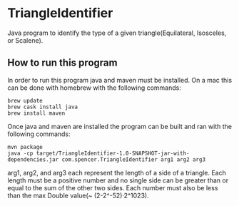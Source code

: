 # TriangleIdentifier
Java program to identify the type of a given triangle(Equilateral, Isosceles, or Scalene).

## How to run this program
In order to run this program java and maven must be installed.
On a mac this can be done with homebrew with the following commands:

    brew update
    brew cask install java
    brew install maven

Once java and maven are installed the program can be built and ran with the following commands:

    mvn package
    java -cp target/TriangleIdentifier-1.0-SNAPSHOT-jar-with-dependencies.jar com.spencer.TriangleIdentifier arg1 arg2 arg3

arg1, arg2, and arg3 each represent the length of a side of a triangle. Each length must be a positive number and no single side can be greater than or equal to the sum of the other two sides. Each number must also be less than the max Double value(~ (2-2^-52)·2^1023).
